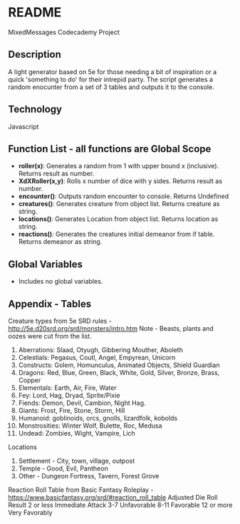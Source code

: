 # README
MixedMessages Codecademy Project

## Description
A light generator based on 5e for those needing a bit of inspiration or a quick 'something to do' for their intrepid party. The script generates a random enocunter from a set of 3 tables and outputs it to the console.

## Technology 
Javascript

## Function List - all functions are Global Scope
- **roller(x)**: Generates a random from 1 with upper bound x (inclusive). Returns result as number.
- **XdXRoller(x,y)**: Rolls x number of dice with y sides. Returns result as number.
- **encounter()**: Outputs random encounter to console. Returns Undefined
- **creatures()**: Generates creature from object list. Returns creature as string.
- **locations()**: Generates Location from object list. Returns location as string.
- **reactions()**: Generates the creatures initial demeanor from if table. Returns demeanor as string.

## Global Variables
- Includes no global variables.

## Appendix - Tables
Creature types from 5e SRD rules - http://5e.d20srd.org/srd/monsters/intro.htm
Note - Beasts, plants and oozes were cut from the list.
1. Aberrations: Slaad, Otyugh, Gibbering Mouther, Aboleth
2. Celestials: Pegasus, Coutl, Angel, Empyrean, Unicorn
3. Constructs: Golem, Homunculus, Animated Objects, Shield Guardian
4. Dragons: Red, Blue, Green, Black, White, Gold, Silver, Bronze, Brass, Copper
5. Elementals: Earth, Air, Fire, Water
6. Fey: Lord, Hag, Dryad, Sprite/Pixie
7. Fiends: Demon, Devil, Cambion, Night Hag.
8. Giants:  Frost, Fire, Stone, Storm, Hill
9. Humanoid:  goblinoids, orcs, gnolls, lizardfolk, kobolds
10. Monstrosities: Winter Wolf, Bulette, Roc, Medusa
11. Undead: Zombies, Wight, Vampire, Lich

Locations
1. Settlement - City, town, village, outpost
2. Temple - Good, Evil, Pantheon
3. Other - Dungeon Fortress, Tavern, Forest Grove

Reaction Roll Table from Basic Fantasy Roleplay - https://www.basicfantasy.org/srd/#reaction_roll_table
Adjusted Die Roll	Result
2 or less	Immediate Attack
3-7	        Unfavorable
8-11	    Favorable
12 or more	Very Favorably